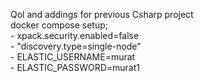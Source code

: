 Qol and addings for previous Csharp project<br>
docker compose setup;<br>
      - xpack.security.enabled=false<br>
      - "discovery.type=single-node"<br>
      - ELASTIC_USERNAME=murat<br>
      - ELASTIC_PASSWORD=murat1<br>
